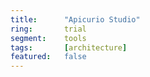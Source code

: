 ```yaml
---
title:      "Apicurio Studio"
ring:       trial
segment:    tools
tags:       [architecture]
featured:   false
---
```

